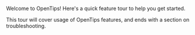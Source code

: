 Welcome to OpenTips! Here's a quick feature tour to help you get started.

This tour will cover usage of OpenTips features, and ends with a section on troubleshooting.
